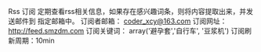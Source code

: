 Rss 订阅
定期查看rss相关信息，如果存在感兴趣词条，则将内容提取出来，并发送邮件到
指定邮箱中。
订阅者邮箱： coder_xcy@163.com
订阅网址： http://feed.smzdm.com
订阅关键词： array('避孕套','自行车', '豆浆机')
订阅刷新周期：10min
